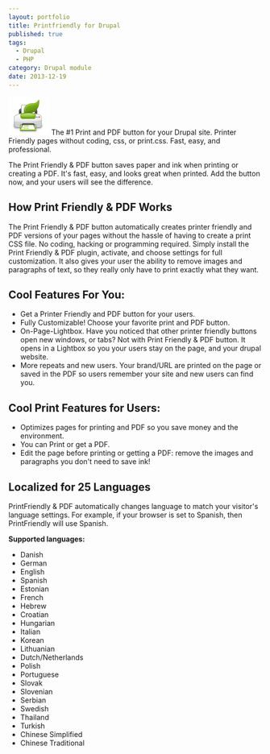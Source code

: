 ```yaml
---
layout: portfolio
title: Printfriendly for Drupal
published: true
tags:
  - Drupal
  - PHP
category: Drupal module
date: 2013-12-19
---
```


<img src="/assets/portfolio/printfriendly.png" class="content-image-right">
The #1 Print and PDF button for your Drupal site. Printer Friendly pages without coding, css, or print.css. Fast, easy,
and professional.

The Print Friendly & PDF button saves paper and ink when printing or creating a PDF. It's fast, easy, and looks great
when printed. Add the button now, and your users will see the difference.

<!--more-->

## How Print Friendly & PDF Works
The Print Friendly & PDF button automatically creates printer friendly and PDF versions of your pages without the hassle
of having to create a print CSS file. No coding, hacking or programming required. Simply install the Print Friendly &
PDF plugin, activate, and choose settings for full customization. It also gives your user the ability to remove images
and paragraphs of text, so they really only have to print exactly what they want.

## Cool Features For You:
* Get a Printer Friendly and PDF button for your users.
* Fully Customizable! Choose your favorite print and PDF button.
* On-Page-Lightbox. Have you noticed that other printer friendly buttons open new windows, or tabs? Not with Print
  Friendly & PDF button. It opens in a Lightbox so you your users stay on the page, and your drupal website.
* More repeats and new users. Your brand/URL are printed on the page or saved in the PDF so users remember your site and
  new users can find you.

## Cool Print Features for Users:
* Optimizes pages for printing and PDF so you save money and the environment.
* You can Print or get a PDF.
* Edit the page before printing or getting a PDF: remove the images and paragraphs you don't need to save ink!

## Localized for 25 Languages
PrintFriendly & PDF automatically changes language to match your visitor's language settings. For example, if your
browser is set to Spanish, then PrintFriendly will use Spanish.

**Supported languages:**

* Danish
* German
* English
* Spanish
* Estonian
* French
* Hebrew
* Croatian
* Hungarian
* Italian
* Korean
* Lithuanian
* Dutch/Netherlands
* Polish
* Portuguese
* Slovak
* Slovenian
* Serbian
* Swedish
* Thailand
* Turkish
* Chinese Simplified
* Chinese Traditional
